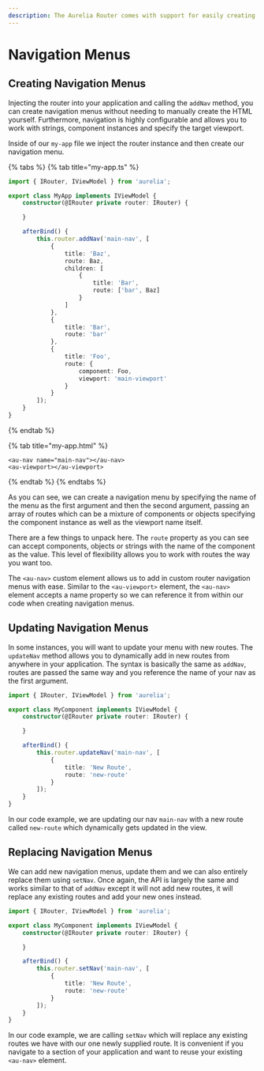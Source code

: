 ```yaml
---
description: The Aurelia Router comes with support for easily creating navigation menus.
---
```


# Navigation Menus

## Creating Navigation Menus

Injecting the router into your application and calling the `addNav` method, you can create navigation menus without needing to manually create the HTML yourself. Furthermore, navigation is highly configurable and allows you to work with strings, component instances and specify the target viewport.

Inside of our `my-app` file we inject the router instance and then create our navigation menu.

{% tabs %}
{% tab title="my-app.ts" %}
```typescript
import { IRouter, IViewModel } from 'aurelia';

export class MyApp implements IViewModel {
    constructor(@IRouter private router: IRouter) {

    }

    afterBind() {
        this.router.addNav('main-nav', [
            { 
                title: 'Baz', 
                route: Baz, 
                children: [
                    { 
                        title: 'Bar', 
                        route: ['bar', Baz] 
                    }
                ]
            },
            {
                title: 'Bar',
                route: 'bar'
            },
            {
                title: 'Foo', 
                route: { 
                    component: Foo, 
                    viewport: 'main-viewport' 
                } 
            }
        ]);
    }
}
```
{% endtab %}

{% tab title="my-app.html" %}
```markup
<au-nav name="main-nav"></au-nav>
<au-viewport></au-viewport>
```
{% endtab %}
{% endtabs %}

As you can see, we can create a navigation menu by specifying the name of the menu as the first argument and then the second argument, passing an array of routes which can be a mixture of components or objects specifying the component instance as well as the viewport name itself.

There are a few things to unpack here. The `route` property as you can see can accept components, objects or strings with the name of the component as the value. This level of flexibility allows you to work with routes the way you want too.

The `<au-nav>` custom element allows us to add in custom router navigation menus with ease. Similar to the `<au-viewport>` element, the `<au-nav>` element accepts a name property so we can reference it from within our code when creating navigation menus.

## Updating Navigation Menus

In some instances, you will want to update your menu with new routes. The `updateNav` method allows you to dynamically add in new routes from anywhere in your application. The syntax is basically the same as `addNav`, routes are passed the same way and you reference the name of your nav as the first argument.

```typescript
import { IRouter, IViewModel } from 'aurelia';

export class MyComponent implements IViewModel {
    constructor(@IRouter private router: IRouter) {

    }

    afterBind() {
        this.router.updateNav('main-nav', [
            {
                title: 'New Route',
                route: 'new-route'
            }
        ]);
    }
}
```

In our code example, we are updating our nav `main-nav` with a new route called `new-route` which dynamically gets updated in the view.

## Replacing Navigation Menus

We can add new navigation menus, update them and we can also entirely replace them using `setNav`. Once again, the API is largely the same and works similar to that of `addNav` except it will not add new routes, it will replace any existing routes and add your new ones instead.

```typescript
import { IRouter, IViewModel } from 'aurelia';

export class MyComponent implements IViewModel {
    constructor(@IRouter private router: IRouter) {

    }

    afterBind() {
        this.router.setNav('main-nav', [
            {
                title: 'New Route',
                route: 'new-route'
            }
        ]);
    }
}
```

In our code example, we are calling `setNav` which will replace any existing routes we have with our one newly supplied route. It is convenient if you navigate to a section of your application and want to reuse your existing `<au-nav>` element.

